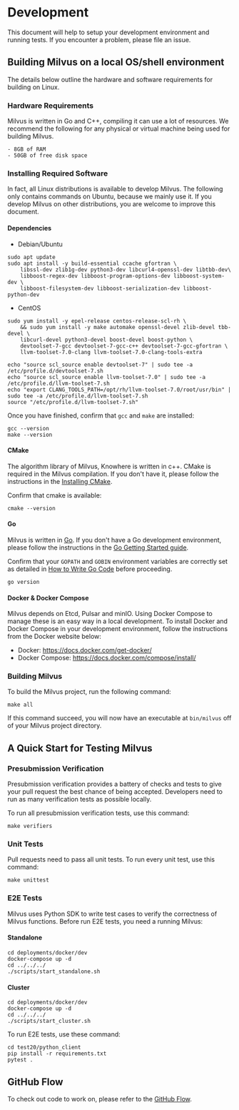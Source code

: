 # Development

This document will help to setup your development environment and running tests. If you encounter a problem, please file an issue.

## Building Milvus on a local OS/shell environment

The details below outline the hardware and software requirements for building on Linux.

### Hardware Requirements

Milvus is written in Go and C++, compiling it can use a lot of resources. We recommend the following for any physical or virtual machine being used for building Milvus.

```
- 8GB of RAM
- 50GB of free disk space
```

### Installing Required Software

In fact, all Linux distributions is available to develop Milvus. The following only contains commands on Ubuntu, because we mainly use it. If you develop Milvus on other distributions, you are welcome to improve this document.

#### Dependencies
- Debian/Ubuntu

```shell
sudo apt update
sudo apt install -y build-essential ccache gfortran \
    libssl-dev zlib1g-dev python3-dev libcurl4-openssl-dev libtbb-dev\
    libboost-regex-dev libboost-program-options-dev libboost-system-dev \
    libboost-filesystem-dev libboost-serialization-dev libboost-python-dev
```

- CentOS

```shell
sudo yum install -y epel-release centos-release-scl-rh \
    && sudo yum install -y make automake openssl-devel zlib-devel tbb-devel \
    libcurl-devel python3-devel boost-devel boost-python \
    devtoolset-7-gcc devtoolset-7-gcc-c++ devtoolset-7-gcc-gfortran \
    llvm-toolset-7.0-clang llvm-toolset-7.0-clang-tools-extra

echo "source scl_source enable devtoolset-7" | sudo tee -a /etc/profile.d/devtoolset-7.sh
echo "source scl_source enable llvm-toolset-7.0" | sudo tee -a /etc/profile.d/llvm-toolset-7.sh
echo "export CLANG_TOOLS_PATH=/opt/rh/llvm-toolset-7.0/root/usr/bin" | sudo tee -a /etc/profile.d/llvm-toolset-7.sh
source "/etc/profile.d/llvm-toolset-7.sh"
```

Once you have finished, confirm that `gcc` and `make` are installed:

```shell
gcc --version
make --version
```

#### CMake

The algorithm library of Milvus, Knowhere is written in c++. CMake is required in the Milvus compilation. If you don't have it, please follow the instructions in the [Installing CMake](https://cmake.org/install/).

Confirm that cmake is available:

```shell
cmake --version
```

#### Go

Milvus is written in [Go](http://golang.org/). If you don't have a Go development environment, please follow the instructions in the [Go Getting Started guide](https://golang.org/doc/install).

Confirm that your `GOPATH` and `GOBIN` environment variables are correctly set as detailed in [How to Write Go Code](https://golang.org/doc/code.html) before proceeding.

```shell
go version
```

#### Docker & Docker Compose

Milvus depends on Etcd, Pulsar and minIO. Using Docker Compose to manage these is an easy way in a local development. To install Docker and Docker Compose in your development environment, follow the instructions from the Docker website below:

-   Docker: https://docs.docker.com/get-docker/
-   Docker Compose: https://docs.docker.com/compose/install/

### Building Milvus

To build the Milvus project, run the following command:

```shell
make all
```

If this command succeed, you will now have an executable at `bin/milvus` off of your Milvus project directory.

## A Quick Start for Testing Milvus

### Presubmission Verification

Presubmission verification provides a battery of checks and tests to give your pull request the best chance of being accepted. Developers need to run as many verification tests as possible locally.

To run all presubmission verification tests, use this command:

```shell
make verifiers
```

### Unit Tests

Pull requests need to pass all unit tests. To run every unit test, use this command:

```shell
make unittest
```

### E2E Tests

Milvus uses Python SDK to write test cases to verify the correctness of Milvus functions. Before run E2E tests, you need a running Milvus:

#### Standalone

```shell
cd deployments/docker/dev
docker-compose up -d
cd ../../../
./scripts/start_standalone.sh
```

#### Cluster

```shell
cd deployments/docker/dev
docker-compose up -d
cd ../../../
./scripts/start_cluster.sh
```

To run E2E tests, use these command:

```shell
cd test20/python_client
pip install -r requirements.txt
pytest .
```

## GitHub Flow

To check out code to work on, please refer to the [GitHub Flow](https://guides.github.com/introduction/flow/).